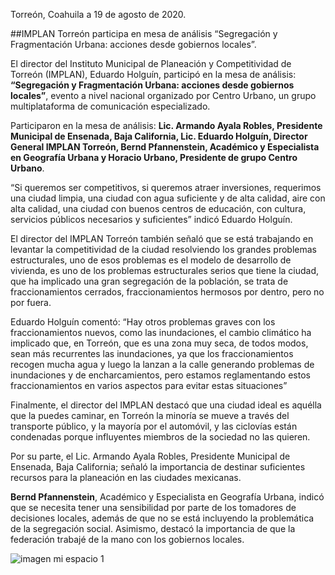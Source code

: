 
Torreón, Coahuila a 19 de agosto de 2020.

##IMPLAN Torreón participa en mesa de análisis “Segregación y Fragmentación Urbana: acciones desde gobiernos locales”.

El director del Instituto Municipal de Planeación y Competitividad de Torreón (IMPLAN), Eduardo Holguín, participó en la mesa de análisis: **“Segregación y Fragmentación Urbana: acciones desde gobiernos locales”**, evento a nivel nacional organizado por Centro Urbano, un grupo multiplataforma de comunicación especializado.

Participaron en la mesa de análisis: **Lic. Armando Ayala Robles, Presidente Municipal de Ensenada, Baja California, Lic. Eduardo Holguín, Director General IMPLAN Torreón, Bernd Pfannenstein, Académico y Especialista en Geografía Urbana y Horacio Urbano, Presidente de grupo Centro Urbano**.

“Si queremos ser competitivos, si queremos atraer inversiones, requerimos una ciudad limpia, una ciudad con agua suficiente y de alta calidad, aire con alta calidad, una ciudad con buenos centros de educación, con cultura, servicios públicos necesarios y suficientes” indicó Eduardo Holguín.

El director del IMPLAN Torreón también señaló que se está trabajando en levantar la competitividad de la ciudad resolviendo los grandes problemas estructurales, uno de esos problemas es el modelo de desarrollo de vivienda, es uno de los problemas estructurales serios que tiene la ciudad, que ha implicado una gran segregación de la población, se trata de fraccionamientos cerrados, fraccionamientos hermosos por dentro, pero no por fuera.

Eduardo Holguín comentó: “Hay otros problemas graves con los fraccionamientos nuevos, como las inundaciones, el cambio climático ha implicado que, en Torreón, que es una zona muy seca, de todos modos, sean más recurrentes las inundaciones, ya que los fraccionamientos recogen mucha agua y luego la lanzan a la calle generando problemas de inundaciones y de encharcamientos, pero estamos reglamentando estos fraccionamientos en varios aspectos para evitar estas situaciones”


Finalmente, el director del IMPLAN destacó que una ciudad ideal es aquélla que la puedes caminar, en Torreón la minoría se mueve a través del transporte público, y la mayoría por el automóvil, y las ciclovías están condenadas porque influyentes miembros de la sociedad no las quieren.

Por su parte, el Lic. Armando Ayala Robles, Presidente Municipal de Ensenada, Baja California; señaló la importancia de destinar suficientes recursos para la planeación en las ciudades mexicanas.

**Bernd Pfannenstein**, Académico y Especialista en Geografía Urbana, indicó que se necesita tener una sensibilidad por parte de los tomadores de decisiones locales, además de que no se está incluyendo la problemática de la segregación social. Asimismo, destacó la importancia de que la federación trabajé de la mano con los gobiernos locales.

<img src="2020-08-19-segregacion-y-fragmentacion-urbana/ima01.jpg" alt="imagen mi espacio 1">
